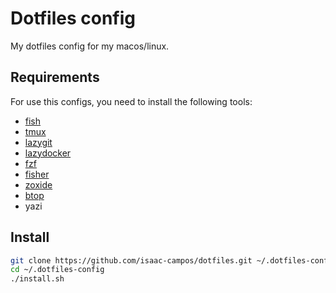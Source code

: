 # Dotfiles config

My dotfiles config for my macos/linux.

## Requirements

For use this configs, you need to install the following tools:

- [fish](https://fishshell.com/)
- [tmux](https://github.com/tmux/tmux)
- [lazygit](https://github.com/jesseduffield/lazygit)
- [lazydocker](https://github.com/jesseduffield/lazydocker)
- [fzf](https://github.com/junegunn/fzf)
- [fisher](https://github.com/jorgebucaran/fisher)
- [zoxide](https://github.com/ajeetdsouza/zoxide)
- [btop](https://github.com/aristocratos/btop)
- yazi

## Install

```bash
git clone https://github.com/isaac-campos/dotfiles.git ~/.dotfiles-config
cd ~/.dotfiles-config
./install.sh
```
